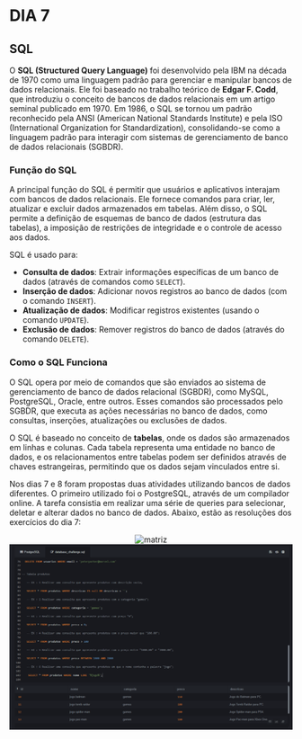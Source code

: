# DIA 7

## SQL 

O **SQL (Structured Query Language)** foi desenvolvido pela IBM na década de 1970 como uma linguagem padrão para gerenciar e manipular bancos de dados relacionais. Ele foi baseado no trabalho teórico de **Edgar F. Codd**, que introduziu o conceito de bancos de dados relacionais em um artigo seminal publicado em 1970. Em 1986, o SQL se tornou um padrão reconhecido pela ANSI (American National Standards Institute) e pela ISO (International Organization for Standardization), consolidando-se como a linguagem padrão para interagir com sistemas de gerenciamento de banco de dados relacionais (SGBDR).

### Função do SQL

A principal função do SQL é permitir que usuários e aplicativos interajam com bancos de dados relacionais. Ele fornece comandos para criar, ler, atualizar e excluir dados armazenados em tabelas. Além disso, o SQL permite a definição de esquemas de banco de dados (estrutura das tabelas), a imposição de restrições de integridade e o controle de acesso aos dados.

SQL é usado para:

- **Consulta de dados**: Extrair informações específicas de um banco de dados (através de comandos como `SELECT`).
- **Inserção de dados**: Adicionar novos registros ao banco de dados (com o comando `INSERT`).
- **Atualização de dados**: Modificar registros existentes (usando o comando `UPDATE`).
- **Exclusão de dados**: Remover registros do banco de dados (através do comando `DELETE`).

### Como o SQL Funciona

O SQL opera por meio de comandos que são enviados ao sistema de gerenciamento de banco de dados relacional (SGBDR), como MySQL, PostgreSQL, Oracle, entre outros. Esses comandos são processados pelo SGBDR, que executa as ações necessárias no banco de dados, como consultas, inserções, atualizações ou exclusões de dados.

O SQL é baseado no conceito de **tabelas**, onde os dados são armazenados em linhas e colunas. Cada tabela representa uma entidade no banco de dados, e os relacionamentos entre tabelas podem ser definidos através de chaves estrangeiras, permitindo que os dados sejam vinculados entre si.

Nos dias 7 e 8 foram propostas duas atividades utilizando bancos de dados diferentes. O primeiro utilizado foi o PostgreSQL, através de um compilador online. A tarefa consistia em realizar uma série de queries para selecionar, deletar e alterar dados no banco de dados. Abaixo, estão as resoluções dos exercícios do dia 7:

<div align="center">
<img src="imagens/tabela usuários.png" alt="matriz" width="900">
</div>

<div align="center">
<img src="imagens/tabela produtos.png" alt="matriz" width="900">
</div>
